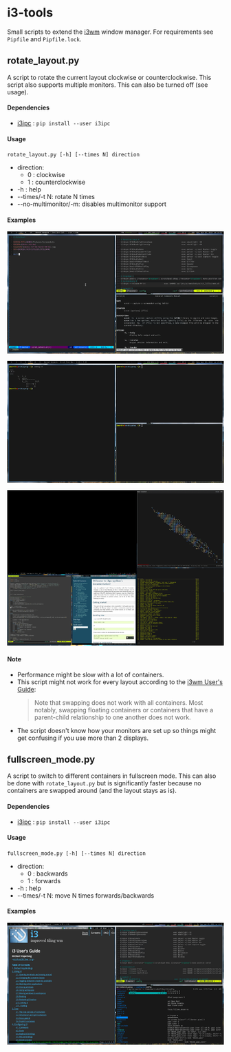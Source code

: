 # i3-tools
Small scripts to extend the [i3wm](https://i3wm.org/) window manager. For requirements see `Pipfile` and `Pipfile.lock`.

## rotate_layout.py ##
A script to rotate the current layout clockwise or counterclockwise. This
script also supports multiple monitors. This can also be turned off (see
usage).
#### Dependencies ####

 * [i3ipc](https://github.com/acrisci/i3ipc-python) : `pip install --user i3ipc`

#### Usage ####
`rotate_layout.py [-h] [--times N] direction`

 * direction:
   * 0 : clockwise
   * 1 : counterclockwise
 * -h : help
 * --times/-t N: rotate N times
 * --no-multimonitor/-m: disables multimonitor support

#### Examples ####

![rotate_layout example 1](images/01_rotate_layout.gif)

![rotate_layout example 2](images/02_rotate_layout.gif)

![rotate_layout example 3](images/04_rotate_layout.gif)

#### Note ####

* Performance might be slow with a lot of containers.
* This script might not work for every layout according to the [i3wm User's Guide](https://i3wm.org/docs/userguide.html#_swapping_containers):
     > Note that swapping does not work with all containers. Most notably, swapping floating containers or containers that have a parent-child relationship to one another does not work.
* The script doesn't know how your monitors are set up so things might get
    confusing if you use more than 2 displays.

## fullscreen_mode.py ##
A script to switch to different containers in fullscreen mode. This can also be done with `rotate_layout.py` but is significantly faster because no containers are swapped around (and the layout stays as is).

#### Dependencies ####

 * [i3ipc](https://github.com/acrisci/i3ipc-python) : `pip install --user i3ipc`

#### Usage ####
`fullscreen_mode.py [-h] [--times N] direction`

 * direction:
   * 0 : backwards
   * 1 : forwards
 * -h : help
 * --times/-t N: move N times forwards/backwards

#### Examples ####

![fullscreen_mode example 1](images/01_fullscreen_mode.gif)
